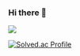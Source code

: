 ### Hi there 👋

<img src="https://capsule-render.vercel.app/api?type=waving&color=auto&height=200&section=header&text=Niro Github!&fontSize=90" />

[![Solved.ac Profile](http://mazassumnida.wtf/api/generate_badge?boj=Genesis2010)](https://solved.ac/Genesis2010)

<!--
**Genesis2010/Genesis2010** is a ✨ _special_ ✨ repository because its `README.md` (this file) appears on your GitHub profile.

Here are some ideas to get you started:

- 🔭 I’m currently working on ...
- 🌱 I’m currently learning ...
- 👯 I’m looking to collaborate on ...
- 🤔 I’m looking for help with ...
- 💬 Ask me about ...
- 📫 How to reach me: ...
- 😄 Pronouns: ...
- ⚡ Fun fact: ...
-->
